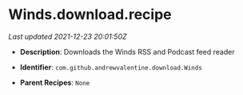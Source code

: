 # Winds.download.recipe

_Last updated 2021-12-23 20:01:50Z_

- **Description**: Downloads the Winds RSS and Podcast feed reader

- **Identifier**: `com.github.andrewvalentine.download.Winds`

- **Parent Recipes**: `None`
